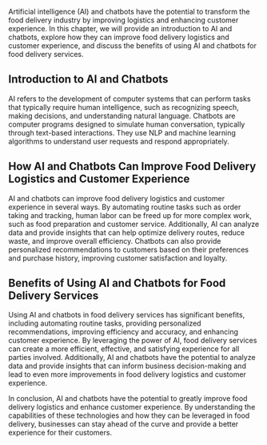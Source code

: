 
Artificial intelligence (AI) and chatbots have the potential to transform the food delivery industry by improving logistics and enhancing customer experience. In this chapter, we will provide an introduction to AI and chatbots, explore how they can improve food delivery logistics and customer experience, and discuss the benefits of using AI and chatbots for food delivery services.

Introduction to AI and Chatbots
-------------------------------

AI refers to the development of computer systems that can perform tasks that typically require human intelligence, such as recognizing speech, making decisions, and understanding natural language. Chatbots are computer programs designed to simulate human conversation, typically through text-based interactions. They use NLP and machine learning algorithms to understand user requests and respond appropriately.

How AI and Chatbots Can Improve Food Delivery Logistics and Customer Experience
-------------------------------------------------------------------------------

AI and chatbots can improve food delivery logistics and customer experience in several ways. By automating routine tasks such as order taking and tracking, human labor can be freed up for more complex work, such as food preparation and customer service. Additionally, AI can analyze data and provide insights that can help optimize delivery routes, reduce waste, and improve overall efficiency. Chatbots can also provide personalized recommendations to customers based on their preferences and purchase history, improving customer satisfaction and loyalty.

Benefits of Using AI and Chatbots for Food Delivery Services
------------------------------------------------------------

Using AI and chatbots in food delivery services has significant benefits, including automating routine tasks, providing personalized recommendations, improving efficiency and accuracy, and enhancing customer experience. By leveraging the power of AI, food delivery services can create a more efficient, effective, and satisfying experience for all parties involved. Additionally, AI and chatbots have the potential to analyze data and provide insights that can inform business decision-making and lead to even more improvements in food delivery logistics and customer experience.

In conclusion, AI and chatbots have the potential to greatly improve food delivery logistics and enhance customer experience. By understanding the capabilities of these technologies and how they can be leveraged in food delivery, businesses can stay ahead of the curve and provide a better experience for their customers.
